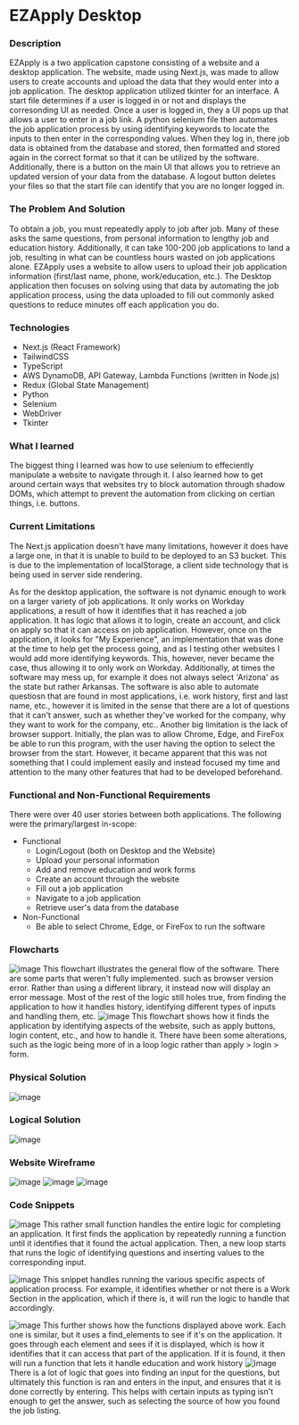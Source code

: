 # EZApply Desktop
### Description
EZApply is a two application capstone consisting of a website and a desktop application. The website, made using Next.js, was made to allow users to create accounts and upload the data that they would enter into a job application. The desktop application utilized tkinter for an interface. A start file determines if a user is logged in or not and displays the corresonding UI as needed. Once a user is logged in, they a UI pops up that allows a user to enter in a job link. A python selenium file then automates the job application process by using identifying keywords to locate the inputs to then enter in the corresponding values. When they log in, there job data is obtained from the database and stored, then formatted and stored again in the correct format so that it can be utilized by the software. Additionally, there is a button on the main UI that allows you to retrieve an updated version of your data from the database. A logout button deletes your files so that the start file can identify that you are no longer logged in.

### The Problem And Solution
To obtain a job, you must repeatedly apply to job after job. Many of these asks the same questions, from personal information to lengthy job and education history. Additionally, it can take 100-200 job applications to land a job, resulting in what can be countless hours wasted on job applications alone. EZApply uses a website to allow users to upload their job application information (first/last name, phone, work/education, etc.). The Desktop application then focuses on solving using that data by automating the job application process, using the data uploaded to fill out commonly asked questions to reduce minutes off each application you do.

### Technologies
* Next.js (React Framework)
* TailwindCSS
* TypeScript
* AWS DynamoDB, API Gateway, Lambda Functions (written in Node.js)
* Redux (Global State Management)
* Python
* Selenium
* WebDriver
* Tkinter
  
### What I learned
The biggest thing I learned was how to use selenium to effeciently manipulate a website to navigate through it. I also learned how to get around certain ways that websites try to block automation through shadow DOMs, which attempt to prevent the automation from clicking on certian things, i.e. buttons.

### Current Limitations
The Next.js application doesn't have many limitations, however it does have a large one, in that it is unable to build to be deployed to an S3 bucket. This is due to the implementation of localStorage, a client side technology that is being used in server side rendering.

As for the desktop application, the software is not dynamic enough to work on a larger variety of job applications. It only works on Workday applications, a result of how it identifies that it has reached a job application. It has logic that allows it to login, create an account, and click on apply so that it can access on job application. However, once on the application, it looks for "My Experience", an implementation that was done at the time to help get the process going, and as I testing other websites I would add more identifying keywords. This, however, never became the case, thus allowing it to only work on Workday. Additionally, at times the software may mess up, for example it does not always select 'Arizona' as the state but rather Arkansas. The software is also able to automate questiosn that are found in most applications, i.e. work history, first and last name, etc., however it is limited in the sense that there are a lot of questions that it can't answer, such as whether they've worked for the company, why they want to work for the company, etc.. Another big limitation is the lack of browser support. Initially, the plan was to allow Chrome, Edge, and FireFox be able to run this program, with the user having the option to select the browser from the start. However, it became apparent that this was not something that I could implement easily and instead focused my time and attention to the many other features that had to be developed beforehand.

### Functional and Non-Functional Requirements
There were over 40 user stories between both applications. The following were the primary/largest in-scope:
* Functional
  * Login/Logout (both on Desktop and the Website)
  * Upload your personal information
  * Add and remove education and work forms
  * Create an account through the website
  * Fill out a job application
  * Navigate to a job application
  * Retrieve user's data from the database
* Non-Functional
  * Be able to select Chrome, Edge, or FireFox to run the software
    
### Flowcharts
![image](https://github.com/JacobGordon43/EZApplyDesktop/assets/77366005/7d3d1b5f-2bc2-4e9d-b984-c986441903f3)
This flowchart illustrates the general flow of the software. There are some parts that weren't fully implemented. such as browser version error. Rather than using a different library, it instead now will display an error message. Most of the rest of the logic still holes true, from finding the application to how it handles history, identifying different types of inputs and handling them, etc.
![image](https://github.com/JacobGordon43/EZApplyDesktop/assets/77366005/d9037dbc-8836-4329-bd48-03c8c3d3925c)
This flowchart shows how it finds the application by identifying aspects of the website, such as apply buttons, login content, etc., and how to handle it. There have been some alterations, such as the logic being more of in a loop logic rather than apply > login > form.
### Physical Solution
![image](https://github.com/JacobGordon43/EZApplyDesktop/assets/77366005/2c8a63ea-04ed-49d9-9293-ea98b55f3bc9)

### Logical Solution
![image](https://github.com/JacobGordon43/EZApplyDesktop/assets/77366005/6bd8f793-ed74-4e89-a7ac-35176df71cdb)

### Website Wireframe
![image](https://github.com/JacobGordon43/EZApplyDesktop/assets/77366005/0dd2ea97-deb5-454f-bb9d-0268ab90b047)
![image](https://github.com/JacobGordon43/EZApplyDesktop/assets/77366005/f658ab69-e87b-499c-a4ec-b424bb98f6ae)
![image](https://github.com/JacobGordon43/EZApplyDesktop/assets/77366005/e00fc8aa-76e5-4877-aec5-99bbc73e9ad9)

### Code Snippets
![image](https://github.com/JacobGordon43/EZApplyDesktop/assets/77366005/8b874e05-7d15-4739-9b1e-0ca449292077)
This rather small function handles the entire logic for completing an application. It first finds the application by repeatedly running a function until it identifies that it found the actual application. Then, a new loop starts that runs the logic of identifying questions and inserting values to the corresponding input.

![image](https://github.com/JacobGordon43/EZApplyDesktop/assets/77366005/f98b64fe-9816-484a-b352-c7ea5bced744)
This snippet handles running the various specific aspects of application process. For example, it identifies whether or not there is a Work Section in the application, which if there is, it will run the logic to handle that accordingly.

![image](https://github.com/JacobGordon43/EZApplyDesktop/assets/77366005/45f2ffb2-329c-4f96-97c7-31791e55228a)
This further shows how the functions displayed above work. Each one is similar, but it uses a find_elements to see if it's on the application. It goes through each element and sees if it is displayed, which is how it identifies that it can access that part of the application. If it is found, it then will run a function that lets it handle education and work history
![image](https://github.com/JacobGordon43/EZApplyDesktop/assets/77366005/bd8043de-2ab5-4f08-837a-b8af0d5118ad)
There is a lot of logic that goes into finding an input for the questions, but ultimately this function is ran and enters in the input, and ensures that it is done correctly by entering. This helps with certain inputs as typing isn't enough to get the answer, such as selecting the source of how you found the job listing.

